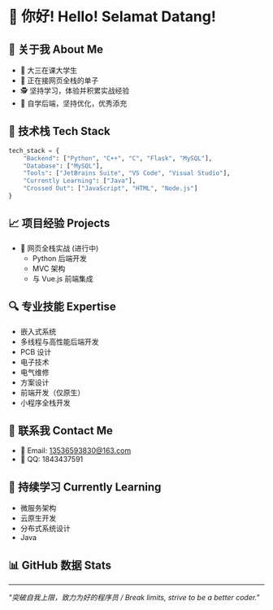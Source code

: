 # 👋 你好! Hello! Selamat Datang!

## 💫 关于我 About Me

- 🌿 大三在课大学生
- 🔧 正在接网页全栈的单子
- 🕵️ 坚持学习，体验并积累实战经验
- 🌱 自学后端，坚持优化，优秀添充

## 🚀 技术栈 Tech Stack

```python
tech_stack = {
    "Backend": ["Python", "C++", "C", "Flask", "MySQL"],
    "Database": ["MySQL"],
    "Tools": ["JetBrains Suite", "VS Code", "Visual Studio"],
    "Currently Learning": ["Java"],
    "Crossed Out": ["JavaScript", "HTML", "Node.js"]
}
```

## 📈 项目经验 Projects

- 🌟 网页全栈实战 (进行中)
  - Python 后端开发
  - MVC 架构
  - 与 Vue.js 前端集成

## 🔍 专业技能 Expertise

- 嵌入式系统
- 多线程与高性能后端开发
- PCB 设计
- 电子技术
- 电气维修
- 方案设计
- 前端开发（仅原生）
- 小程序全栈开发

## 📩 联系我 Contact Me

- 📧 Email: [13536593830@163.com](mailto:13536593830@163.com)
- 💎 QQ: 1843437591

## 🌱 持续学习 Currently Learning

- 微服务架构
- 云原生开发
- 分布式系统设计
- Java

## 📊 GitHub 数据 Stats



---

*"突破自我上限，致力为好的程序员 / Break limits, strive to be a better coder."*

